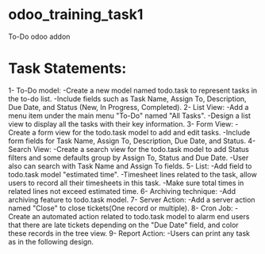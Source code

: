 # odoo_training_task1
To-Do odoo addon

# Task Statements:
1- To-Do model:
  -Create a new model named todo.task to represent tasks in the to-do list.
  -Include fields such as Task Name, Assign To, Description, Due Date, and Status (New, In Progress, Completed).
2- List View:
  -Add a menu item under the main menu "To-Do" named "All Tasks".
  -Design a list view to display all the tasks with their key information.
3- Form View:
  -Create a form view for the todo.task model to add and edit tasks.
  -Include form fields for Task Name, Assign To, Description, Due Date, and Status.
4- Search View:
  -Create a search view for the todo.task model to add Status filters and some defaults group by Assign To, Status and Due Date.
  -User also can search with Task Name and Assign To fields.
5- List:
  -Add field to todo.task model "estimated time".
  -Timesheet lines related to the task, allow users to record all their timesheets in this task.
  -Make sure total times in related lines not exceed estimated time.
6- Archiving technique:
  -Add archiving feature to todo.task model.
7- Server Action:
  -Add a server action named "Close" to close tickets(One record or multiple).
8- Cron Job:
  -Create an automated action related to todo.task model to alarm end users that there are late tickets depending on the "Due Date" field, and color these records in the tree view.
9- Report Action:
  -Users can print any task as in the following design.
